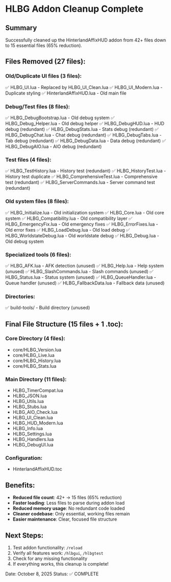 # HLBG Addon Cleanup Complete

## Summary
Successfully cleaned up the HinterlandAffixHUD addon from 42+ files down to 15 essential files (65% reduction).

## Files Removed (27 files):

### Old/Duplicate UI files (3 files):
✅ HLBG_UI.lua - Replaced by HLBG_UI_Clean.lua
✅ HLBG_UI_Modern.lua - Duplicate styling
✅ HinterlandAffixHUD.lua - Old main file

### Debug/Test files (8 files):
✅ HLBG_DebugBootstrap.lua - Old debug system
✅ HLBG_Debug_Helper.lua - Old debug helper
✅ HLBG_DebugHUD.lua - HUD debug (redundant)
✅ HLBG_DebugStats.lua - Stats debug (redundant)
✅ HLBG_DebugChat.lua - Chat debug (redundant)
✅ HLBG_DebugTabs.lua - Tab debug (redundant)
✅ HLBG_DebugData.lua - Data debug (redundant)
✅ HLBG_DebugAIO.lua - AIO debug (redundant)

### Test files (4 files):
✅ HLBG_TestHistory.lua - History test (redundant)
✅ HLBG_HistoryTest.lua - History test duplicate
✅ HLBG_ComprehensiveTest.lua - Comprehensive test (redundant)
✅ HLBG_ServerCommands.lua - Server command test (redundant)

### Old system files (8 files):
✅ HLBG_Initialize.lua - Old initialization system
✅ HLBG_Core.lua - Old core system
✅ HLBG_Compatibility.lua - Old compatibility layer
✅ HLBG_EmergencyFix.lua - Old emergency fixes
✅ HLBG_ErrorFixes.lua - Old error fixes
✅ HLBG_LoadDebug.lua - Old load debug
✅ HLBG_WorldstateDebug.lua - Old worldstate debug
✅ HLBG_Debug.lua - Old debug system

### Specialized tools (6 files):
✅ HLBG_AFK.lua - AFK detection (unused)
✅ HLBG_Help.lua - Help system (unused)
✅ HLBG_SlashCommands.lua - Slash commands (unused)
✅ HLBG_Status.lua - Status system (unused)
✅ HLBG_QueueHandler.lua - Queue handler (unused)
✅ HLBG_FallbackData.lua - Fallback data (unused)

### Directories:
✅ build-tools/ - Build directory (unused)

## Final File Structure (15 files + 1 .toc):

### Core Directory (4 files):
- core/HLBG_Version.lua
- core/HLBG_Live.lua
- core/HLBG_History.lua
- core/HLBG_Stats.lua

### Main Directory (11 files):
- HLBG_TimerCompat.lua
- HLBG_JSON.lua
- HLBG_Utils.lua
- HLBG_Stubs.lua
- HLBG_AIO_Check.lua
- HLBG_UI_Clean.lua
- HLBG_HUD_Modern.lua
- HLBG_Info.lua
- HLBG_Settings.lua
- HLBG_Handlers.lua
- HLBG_DebugUI.lua

### Configuration:
- HinterlandAffixHUD.toc

## Benefits:
- **Reduced file count**: 42+ → 15 files (65% reduction)
- **Faster loading**: Less files to parse during addon load
- **Reduced memory usage**: No redundant code loaded
- **Cleaner codebase**: Only essential, working files remain
- **Easier maintenance**: Clear, focused file structure

## Next Steps:
1. Test addon functionality: `/reload`
2. Verify all features work: `/hlbgui`, `/hlbgtest`
3. Check for any missing functionality
4. If everything works, this cleanup is complete!

Date: October 8, 2025
Status: ✅ COMPLETE